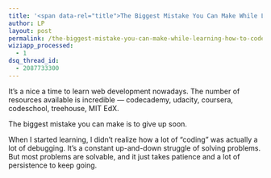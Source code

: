```yaml
---
title: '<span data-rel="title">The Biggest Mistake You Can Make While Learning How To Code</span>'
author: LP
layout: post
permalink: /the-biggest-mistake-you-can-make-while-learning-how-to-code/
wiziapp_processed:
  - 1
dsq_thread_id:
  - 2087733300
---
```

<span data-rel="content">

<p>
  It&#8217;s a nice a time to learn web development nowadays. The number of resources available is incredible &#8212; codecademy, udacity, coursera, codeschool, treehouse, MIT EdX.
</p>

<p>
  The biggest mistake you can make is to give up soon.
</p>

<p>
  When I started learning, I didn&#8217;t realize how a lot of &#8220;coding&#8221; was actually a lot of debugging. It&#8217;s a constant up-and-down struggle of solving problems. But most problems are solvable, and it just takes patience and a lot of persistence to keep going.
</p></span>